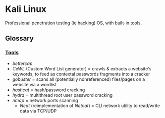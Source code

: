 # Kali Linux

Professional penetration testing (ie hacking) OS, with built-in tools.

## Glossary

### [Tools](https://www.kali.org/tools)

* _bettercap_
* _CeWL_ (Custom Word List generator) = crawls & extracts a website's keywords, to feed as contextal passwords fragments into a cracker
* _gobuster_ = scans all (potentially nonreferenced) files/pages on a website via a wordlist
* _hashcat_ = hash/password cracking
* _hydra_ = multithread root user password cracking
* _nmap_ = network ports scanning
  * _Ncat_ (reimplementation of _Netcat_) = CLI network utility to read/write data via TCP/UDP
